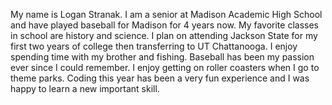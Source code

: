 My name is Logan Stranak. I am a senior at Madison Academic High School and have played baseball for Madison for 4 years now. My favorite classes in school are history and science. I plan on attending Jackson State for my first two years of college then transferring to UT Chattanooga. I enjoy spending time with my brother and fishing. Baseball has been my passion ever since I could remember. I enjoy getting on roller coasters when I go to theme parks. Coding this year has been a very fun experience and I was happy to learn a new important skill.
